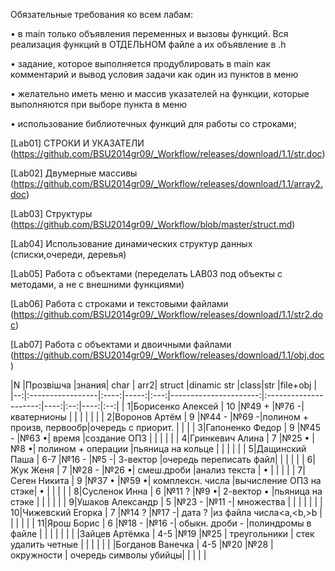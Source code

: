 Обязательные требования ко всем лабам:

• в main только объявления переменных и вызовы функций. Вся реализация функций в ОТДЕЛЬНОМ файле а их объявление в .h

• задание, которое выполняется продублировать в main как комментарий и вывод условия задачи как один из пунктов в меню

• желательно иметь меню и массив указателей на функции, которые выполняются при выборе пункта в меню

•	использование библиотечных функций для работы со строками;

[Lab01] СТРОКИ И УКАЗАТЕЛИ (https://github.com/BSU2014gr09/_Workflow/releases/download/1.1/str.doc)

[Lab02] Двумерные массивы (https://github.com/BSU2014gr09/_Workflow/releases/download/1.1/array2.doc)

[Lab03] Структуры (https://github.com/BSU2014gr09/_Workflow/blob/master/struct.md)

[Lab04] Использование динамических структур данных (списки,очереди, деревья)

[Lab05] Работа с объектами (переделать LAB03 под объекты с методами, а не с внешними функциями)

[Lab06] Работа с строками и текстовыми файлами (https://github.com/BSU2014gr09/_Workflow/releases/download/1.1/str2.doc)

[Lab07] Работа с объектами и двоичными файлами (https://github.com/BSU2014gr09/_Workflow/releases/download/1.1/obj.doc)

|N  |Прозвішча         |знания| char | arr2|     struct            |dinamic str            |class|str |file+obj  |
|--:|:-----------------|:----:|-----:|:---:|----------------------:|:---------------------:|----:|:--:|----:|:--:|
|  1|Борисенко Алексей |  10  |№49 + |№76 -| кватернионы           |                       |     |    |     |    |
|  2|Воронов Артём     |  9   |№44 - |№69 -|полином + произв, первообр|очередь с приорит.  |     |    |
|  3|Гапоненко Федор   |  9   |№45 - |№63 •| время                 |создание ОПЗ           |     |    |     |    |
|  4|Гринкевич Алина   |  7   |№25 • |№8  •| полином + операции    |пьяница на кольце      |     |    |     |    |
|  5|Дащинский Паша    |  6-7 |№16 - |№5  -| 3-вектор              |очередь переписать файл|     |    |     |    |
|  6|Жук Женя          |  7   |№28 - |№26 •| смеш.дроби            |анализ текста          |  •  |    |     |    |
|  7|Сеген Никита      |  9   |№37 • |№59 •| комплексн. числа      |вычисление ОПЗ на стэке|  •  |    |     |    |
|  8|Сусленок Инна     |  6   |№11 ? |№9  •| 2-вектор           •  |пьяница на стэке       |     |    |     |    |
|  9|Ушаков Александр  |  5   |№23 - |№11 -| множества             |                       |     |    |     |    |
| 10|Чижевский Егорка  |  7   |№14 ? |№17 -| дата               ?  |из файла числа<a,<b,>b |     |    |     |    |
| 11|Ярош Борис        |  6   |№18 - |№16 -| обыкн. дроби      -   |полиндромы в файле     |     |    |     |    |
|
|   |Зайцев Артёмка    |  4-5 |№19   |№25  | треугольники          | стек удалить четные   |     |    |     |    |
|   |Богданов Ванечка  |  4-5 |№20   |№28  | окружности            | очередь символы убийцы|     |    |     |    |

